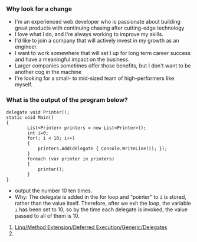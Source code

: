 ﻿### Why look for a change
- I'm an experienced web developer who is passionate about building great products with continuing chasing after cutting-edge technology 
- I love what I do, and I're always working to improve my skills. 
- I'd like to join a company that will actively invest in my growth as an engineer. 
- I want to work somewhere that will set I up for long term career success and have a meaningful impact on the business. 
- Larger companies sometimes offer those benefits, but I don't want to be another cog in the machine
- I're looking for a small- to mid-sized team of high-performers like myself.
### What is the output of the program below?
```
delegate void Printer();
static void Main()
{
        List<Printer> printers = new List<Printer>();
        int i=0;
        for(; i < 10; i++)
        {
            printers.Add(delegate { Console.WriteLine(i); });
        }
        foreach (var printer in printers)
        {
            printer();
        }
}
```
- output the number 10 ten times.
- Why: The delegate is added in the for loop and “pointer” to `i` is stored, rather than the value itself. Therefore, after we exit the loop, the variable `i` has been set to 10, so by the time each delegate is invoked, the value passed to all of them is 10.

1. [Linq/Method Extension/Deferred Execution/Generic/Delegates](https://medium.com/sears-israel/my-number-one-c-interview-question-39cdaac16c)
2. 
